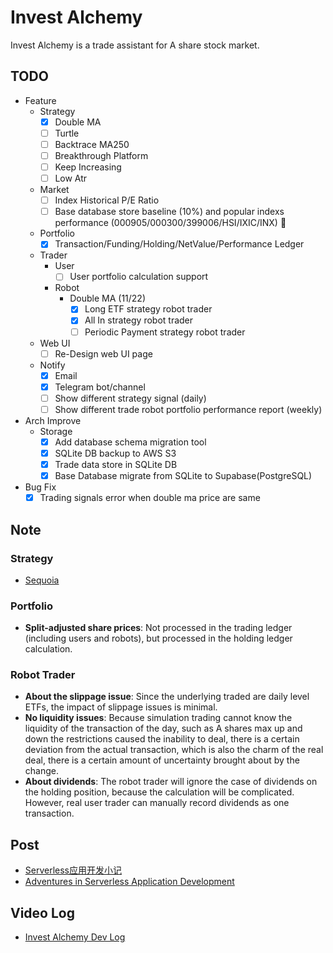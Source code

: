 # Invest Alchemy

Invest Alchemy is a trade assistant for A share stock market.

## TODO

- Feature
  - Strategy
    - [x] Double MA
    - [ ] Turtle
    - [ ] Backtrace MA250
    - [ ] Breakthrough Platform
    - [ ] Keep Increasing
    - [ ] Low Atr
  - Market
    - [ ] Index Historical P/E Ratio
    - [ ] Base database store baseline (10%) and popular indexs performance (000905/000300/399006/HSI/IXIC/INX) 🚩
  - Portfolio
    - [x] Transaction/Funding/Holding/NetValue/Performance Ledger
  - Trader
    - User
      - [ ] User portfolio calculation support
    - Robot
      - Double MA (11/22)
        - [x] Long ETF strategy robot trader
        - [x] All In strategy robot trader
        - [ ] Periodic Payment strategy robot trader
  - Web UI
    - [ ] Re-Design web UI page
  - Notify
    - [x] Email
    - [x] Telegram bot/channel
    - [ ] Show different strategy signal (daily)
    - [ ] Show different trade robot portfolio performance report (weekly)

- Arch Improve
  - Storage
    - [x] Add database schema migration tool
    - [x] SQLite DB backup to AWS S3
    - [x] Trade data store in SQLite DB
    - [x] Base Database migrate from SQLite to Supabase(PostgreSQL) 

- Bug Fix
  - [x] Trading signals error when double ma price are same

## Note

### Strategy

- [Sequoia](https://github.com/sngyai/Sequoia)

### Portfolio

- **Split-adjusted share prices**: Not processed in the trading ledger (including users and robots), but processed in the holding ledger calculation.

### Robot Trader

- **About the slippage issue**: Since the underlying traded are daily level ETFs, the impact of slippage issues is minimal.
- **No liquidity issues**: Because simulation trading cannot know the liquidity of the transaction of the day, such as A shares max up and down the restrictions caused the inability to deal, there is a certain deviation from the actual transaction, which is also the charm of the real deal, there is a certain amount of uncertainty brought about by the change.
- **About dividends**: The robot trader will ignore the case of dividends on the holding position, because the calculation will be complicated. However, real user trader can manually record dividends as one transaction.

## Post

- [Serverless应用开发小记](https://www.bmpi.dev/dev/guide-to-serverless/)
- [Adventures in Serverless Application Development](https://www.bmpi.dev/en/dev/guide-to-serverless/)

## Video Log

- [Invest Alchemy Dev Log](https://youtu.be/i3RDqAd9LKs)
